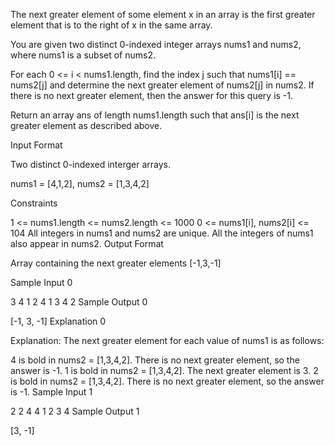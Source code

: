 The next greater element of some element x in an array is the first greater element that is to the right of x in the same array.

You are given two distinct 0-indexed integer arrays nums1 and nums2, where nums1 is a subset of nums2.

For each 0 <= i < nums1.length, find the index j such that nums1[i] == nums2[j] and determine the next greater element of nums2[j] in nums2. If there is no next greater element, then the answer for this query is -1.

Return an array ans of length nums1.length such that ans[i] is the next greater element as described above.

Input Format

Two distinct 0-indexed interger arrays.

nums1 = [4,1,2], nums2 = [1,3,4,2]

Constraints

1 <= nums1.length <= nums2.length <= 1000
0 <= nums1[i], nums2[i] <= 104
All integers in nums1 and nums2 are unique.
All the integers of nums1 also appear in nums2.
Output Format

Array containing the next greater elements [-1,3,-1]

Sample Input 0

3
4 1 2
4
1 3 4 2
Sample Output 0

[-1, 3, -1]
Explanation 0

Explanation: The next greater element for each value of nums1 is as follows:

4 is bold in nums2 = [1,3,4,2]. There is no next greater element, so the answer is -1.
1 is bold in nums2 = [1,3,4,2]. The next greater element is 3.
2 is bold in nums2 = [1,3,4,2]. There is no next greater element, so the answer is -1.
Sample Input 1

2
2 4
4
1 2 3 4
Sample Output 1

[3, -1]